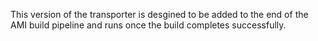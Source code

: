 This version of the transporter is desgined to be added to the end of the AMI build pipeline and runs once the build completes successfully.
